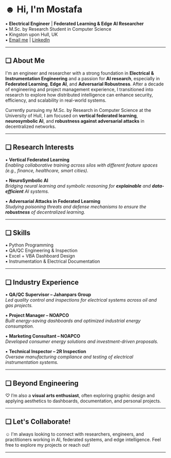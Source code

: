 # ☻ Hi, I'm Mostafa  

▪ **Electrical Engineer** | **Federated Learning & Edge AI Researcher**  
▪ M.Sc. by Research Student in Computer Science  
▪ Kingston upon Hull, UK  
▪ [Email me](mailto:mostafa.anoosha@gmail.com) | [LinkedIn](https://www.linkedin.com/in/mostafa-anoosha/)

---

## ❑ About Me

I'm an engineer and researcher with a strong foundation in **Electrical & Instrumentation Engineering** and a passion for **AI research**, especially in **Federated Learning**, **Edge AI**, and **Adversarial Robustness**. After a decade of engineering and project management experience, I transitioned into research to explore how distributed intelligence can enhance security, efficiency, and scalability in real-world systems.

Currently pursuing my M.Sc. by Research in Computer Science at the University of Hull, I am focused on **vertical federated learning**, **neurosymbolic AI**, and **robustness against adversarial attacks** in decentralized networks.

---

## ❑ Research Interests

▪ **Vertical Federated Learning**  
  *Enabling collaborative training across silos with different feature spaces (e.g., finance, healthcare, smart cities).*

▪ **NeuroSymbolic AI**  
  *Bridging neural learning and symbolic reasoning for **explainable** and **data-efficient** AI systems.*

▪ **Adversarial Attacks in Federated Learning**  
  *Studying poisoning threats and defense mechanisms to ensure the **robustness** of decentralized learning.*

---

## ❑ Skills

▪ Python Programming  
▪ QA/QC Engineering & Inspection  
▪ Excel + VBA Dashboard Design  
▪ Instrumentation & Electrical Documentation  

---

## ❑ Industry Experience

▪ **QA/QC Supervisor – Jahanpars Group**  
  *Led quality control and inspections for electrical systems across oil and gas projects.*

▪ **Project Manager – NOAPCO**  
  *Built energy-saving dashboards and optimized industrial energy consumption.*

▪ **Marketing Consultant – NOAPCO**  
  *Developed consumer energy solutions and investment-driven proposals.*

▪ **Technical Inspector – 2R Inspection**  
  *Oversaw manufacturing compliance and testing of electrical instrumentation systems.*

---

## ❑ Beyond Engineering

♡ I’m also a **visual arts enthusiast**, often exploring graphic design and applying aesthetics to dashboards, documentation, and personal projects.

---

## ❑ Let's Collaborate!

☺ I'm always looking to connect with researchers, engineers, and practitioners working in AI, federated systems, and edge intelligence. Feel free to explore my projects or reach out!

---
